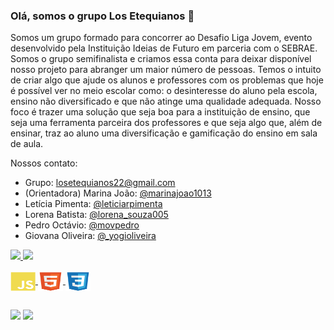 ### Olá, somos o grupo Los Etequianos 💫

Somos um grupo formado para concorrer ao Desafio Liga Jovem, evento desenvolvido pela Instituição Ideias de Futuro em parceria com o SEBRAE.
Somos o grupo semifinalista e criamos essa conta para deixar disponível nosso projeto para abranger um maior número de pessoas. 
Temos o intuito de criar algo que ajude os alunos e professores com os problemas que hoje é possível ver no meio escolar como: o desinteresse do aluno pela escola, ensino não diversificado e que não atinge uma qualidade adequada. 
Nosso foco é trazer uma solução que seja boa para a instituição de ensino, que seja uma ferramenta parceira dos professores e que seja algo que, além de ensinar, traz ao aluno uma diversificação e gamificação do ensino em sala de aula.

Nossos contato:
- Grupo: losetequianos22@gmail.com
- (Orientadora) Marina João: <a href="https://www.instagram.com/marinajoao1013/">@marinajoao1013<a/>
- Letícia Pimenta: <a href="https://www.instagram.com/leticiarpimenta/">@leticiarpimenta<a/>
- Lorena Batista: <a href="https://www.instagram.com/lorena_souza005/">@lorena_souza005<a/>
- Pedro Octávio: <a href="https://www.instagram.com/movpedro/">@movpedro<a/>
- Giovana Oliveira: <a href="https://www.instagram.com/_yogioliveira/">@_yogioliveira<a/>

 <div>
  <a href="https://github.com/los-etequianos">
  <img height="150em" src="https://github-readme-stats.vercel.app/api?username=los-etequianos&show_icons=true&theme=gruvbox&include_all_commits=true&count_private=true"/>
  <img height="150em" src="https://github-readme-stats.vercel.app/api/top-langs/?username=los-etequianos&layout=compact&langs_count=7&theme=gruvbox"/>
</div>
<div style="display: inline_block" height="150em"><br>
  <img align="center" alt="Rafa-Js" height="30" width="40" src="https://raw.githubusercontent.com/devicons/devicon/master/icons/javascript/javascript-plain.svg">
  <img align="center" alt="Rafa-HTML" height="30" width="40" src="https://raw.githubusercontent.com/devicons/devicon/master/icons/html5/html5-original.svg">
  <img align="center" alt="Rafa-CSS" height="30" width="40" src="https://raw.githubusercontent.com/devicons/devicon/master/icons/css3/css3-original.svg">
</div>
  
##


<div> 
  <a href="https://www.youtube.com/watch?v=x7jwLEoo5mw&ab_channel=RecordTVPaulista" target="_blank"><img src="https://img.shields.io/badge/YouTube-FF0000?style=for-the-badge&logo=youtube&logoColor=white" target="_blank"></a>
  <a href="https://www.instagram.com/losetequianos2022/" target="_blank"><img src="https://img.shields.io/badge/-Instagram-%23E4405F?style=for-the-badge&logo=instagram&logoColor=white" target="_blank"></a> 
</div>
